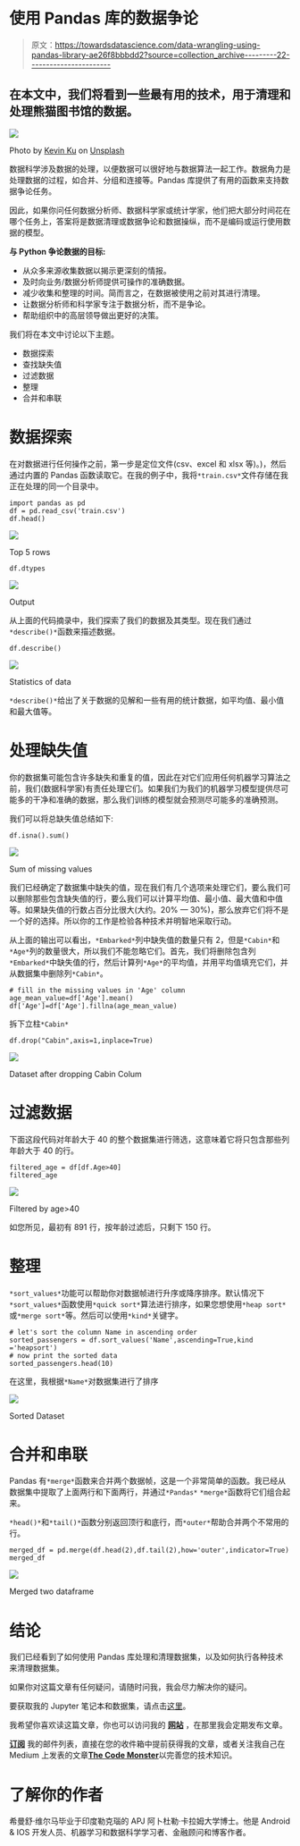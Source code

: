 # 使用 Pandas 库的数据争论

> 原文：<https://towardsdatascience.com/data-wrangling-using-pandas-library-ae26f8bbbdd2?source=collection_archive---------22----------------------->

## 在本文中，我们将看到一些最有用的技术，用于清理和处理熊猫图书馆的数据。

![](img/4640210c7263bff19126a58b9efe4b98.png)

Photo by [Kevin Ku](https://unsplash.com/@ikukevk?utm_source=unsplash&utm_medium=referral&utm_content=creditCopyText) on [Unsplash](https://unsplash.com/s/photos/code?utm_source=unsplash&utm_medium=referral&utm_content=creditCopyText)

数据科学涉及数据的处理，以便数据可以很好地与数据算法一起工作。数据角力是处理数据的过程，如合并、分组和连接等。Pandas 库提供了有用的函数来支持数据争论任务。

因此，如果你问任何数据分析师、数据科学家或统计学家，他们把大部分时间花在哪个任务上，答案将是数据清理或数据争论和数据操纵，而不是编码或运行使用数据的模型。

**与 Python 争论数据的目标:**

*   从众多来源收集数据以揭示更深刻的情报。
*   及时向业务/数据分析师提供可操作的准确数据。
*   减少收集和整理的时间。简而言之，在数据被使用之前对其进行清理。
*   让数据分析师和科学家专注于数据分析，而不是争论。
*   帮助组织中的高层领导做出更好的决策。

我们将在本文中讨论以下主题。

*   数据探索
*   查找缺失值
*   过滤数据
*   整理
*   合并和串联

# 数据探索

在对数据进行任何操作之前，第一步是定位文件(csv、excel 和 xlsx 等)。)，然后通过内置的 Pandas 函数读取它。在我的例子中，我将`*train.csv*`文件存储在我正在处理的同一个目录中。

```
import pandas as pd
df = pd.read_csv('train.csv')
df.head()
```

![](img/bb7853b5596bca85db13925d3536a852.png)

Top 5 rows

```
df.dtypes
```

![](img/7dc50867e4d1bf59a61888fa0ff3a410.png)

Output

从上面的代码摘录中，我们探索了我们的数据及其类型。现在我们通过`*describe()*`函数来描述数据。

```
df.describe()
```

![](img/203af25eb72d48adacbff5edf2bd9590.png)

Statistics of data

`*describe()*`给出了关于数据的见解和一些有用的统计数据，如平均值、最小值和最大值等。

# 处理缺失值

你的数据集可能包含许多缺失和重复的值，因此在对它们应用任何机器学习算法之前，我们(数据科学家)有责任处理它们。如果我们为我们的机器学习模型提供尽可能多的干净和准确的数据，那么我们训练的模型就会预测尽可能多的准确预测。

我们可以将总缺失值总结如下:

```
df.isna().sum()
```

![](img/1d7fd872e37a547b3f022e2260fba363.png)

Sum of missing values

我们已经确定了数据集中缺失的值，现在我们有几个选项来处理它们，要么我们可以删除那些包含缺失值的行，要么我们可以计算平均值、最小值、最大值和中值等。如果缺失值的行数占百分比很大(大约。20% — 30%)，那么放弃它们将不是一个好的选择。所以你的工作是检验各种技术并明智地采取行动。

从上面的输出可以看出，`*Embarked*`列中缺失值的数量只有 2，但是`*Cabin*`和`*Age*`列的数量很大，所以我们不能忽略它们。首先，我们将删除包含列`*Embarked*`中缺失值的行，然后计算列`*Age*`的平均值，并用平均值填充它们，并从数据集中删除列`*Cabin*`。

```
# fill in the missing values in 'Age' column
age_mean_value=df['Age'].mean()
df['Age']=df['Age'].fillna(age_mean_value)
```

拆下立柱`*Cabin*`

```
df.drop("Cabin",axis=1,inplace=True)
```

![](img/02adafe574bf4ab51119e9da84e76314.png)

Dataset after dropping Cabin Colum

# 过滤数据

下面这段代码对年龄大于 40 的整个数据集进行筛选，这意味着它将只包含那些列年龄大于 40 的行。

```
filtered_age = df[df.Age>40]
filtered_age
```

![](img/a4b514cf6bdf6033451129019e1e38c3.png)

Filtered by age>40

如您所见，最初有 891 行，按年龄过滤后，只剩下 150 行。

# 整理

`*sort_values*`功能可以帮助你对数据帧进行升序或降序排序。默认情况下`*sort_values*`函数使用`*quick sort*`算法进行排序，如果您想使用`*heap sort*`或`*merge sort*`等。然后可以使用`*kind*`关键字。

```
# let's sort the column Name in ascending order
sorted_passengers = df.sort_values('Name',ascending=True,kind ='heapsort')
# now print the sorted data
sorted_passengers.head(10)
```

在这里，我根据`*Name*`对数据集进行了排序

![](img/46091be6995b5551df8ec4df18d8ad9f.png)

Sorted Dataset

# 合并和串联

Pandas 有`*merge*`函数来合并两个数据帧，这是一个非常简单的函数。我已经从数据集中提取了上面两行和下面两行，并通过`*Pandas*` `*merge*`函数将它们组合起来。

`*head()*`和`*tail()*`函数分别返回顶行和底行，而`*outer*`帮助合并两个不常用的行。

```
merged_df = pd.merge(df.head(2),df.tail(2),how='outer',indicator=True)
merged_df
```

![](img/0e350ccfc401eaf208c222d318258d62.png)

Merged two dataframe

# 结论

我们已经看到了如何使用 Pandas 库处理和清理数据集，以及如何执行各种技术来清理数据集。

如果你对这篇文章有任何疑问，请随时问我，我会尽力解决你的疑问。

要获取我的 Jupyter 笔记本和数据集，请点击[这里](https://github.com/himanshujbd/Data_Wrangling)。

我希望你喜欢读这篇文章，你也可以访问我的 [**网站**](http://thehimanshuverma.com/) ，在那里我会定期发布文章。

[**订阅**](https://mailchi.mp/b08da935e5d9/himanshuverma) 我的邮件列表，直接在您的收件箱中提前获得我的文章，或者关注我自己在 Medium 上发表的文章[**The Code Monster**](https://medium.com/the-code-monster)以完善您的技术知识。

# 了解你的作者

希曼舒·维尔马毕业于印度勒克瑙的 APJ 阿卜杜勒·卡拉姆大学博士。他是 Android & IOS 开发人员、机器学习和数据科学学习者、金融顾问和博客作者。